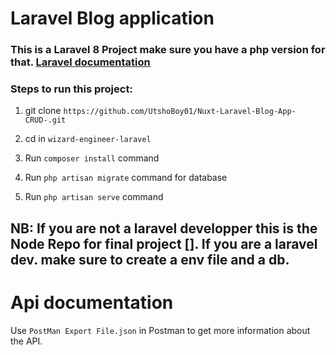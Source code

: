 # Laravel Blog application

### This is a Laravel 8 Project make sure you have a php version for that. [Laravel documentation](https://laravel.com/docs/8.x/releases)

### Steps to run this project:

1. git clone `https://github.com/UtshoBoy01/Nuxt-Laravel-Blog-App-CRUD-.git`

2. cd in `wizard-engineer-laravel`

3. Run `composer install` command

4. Run `php artisan migrate` command for database

5. Run `php artisan serve` command

## NB: If you are not a laravel developper this is the Node Repo for final project []. If you are a laravel dev. make sure to create a env file and a db.

# Api documentation

Use `PostMan Export File.json` in Postman to get more information about the API.
